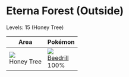 # Eterna Forest (Outside)
Levels: 15 (Honey Tree)

Area                      | Pokémon                          
---                       | ---                              
![][honey]<br> Honey Tree | ![][015]<br> [Beedrill]<br> 100%


[Beedrill]: ../../pokemon_changes/015/
[honey]: ../img/items/honey.png
[015]: ../img/pokemon/015.png

